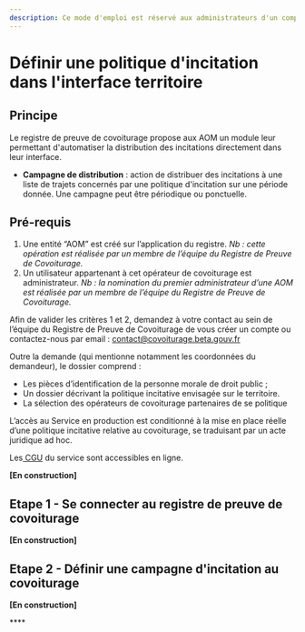 ```yaml
---
description: Ce mode d'emploi est réservé aux administrateurs d'un compte AOM.
---
```


# Définir une politique d'incitation dans l'interface territoire

## Principe

Le registre de preuve de covoiturage propose aux AOM un module leur permettant d'automatiser la distribution des incitations directement dans leur interface. 

* **Campagne de distribution** : action de distribuer des incitations à une liste de trajets concernés par une politique d'incitation sur une période donnée. Une campagne peut être périodique ou ponctuelle. 

## Pré-requis

1. Une entité “AOM” est créé sur l’application du registre. _Nb : cette opération est réalisée par un membre de l’équipe du Registre de Preuve de Covoiturage._
2. Un utilisateur appartenant à cet opérateur de covoiturage est administrateur. _Nb : la nomination du premier administrateur d’une AOM est réalisée par un membre de l’équipe du Registre de Preuve de Covoiturage._

Afin de valider les critères 1 et 2, demandez à votre contact au sein de l’équipe du Registre de Preuve de Covoiturage de vous créer un compte ou contactez-nous par email : [contact@covoiturage.beta.gouv.fr](mailto:contact@covoiturage.beta.gouv.fr)

Outre la demande \(qui mentionne notamment les coordonnées du demandeur\), le dossier comprend :

* Les pièces d’identification de la personne morale de droit public ;
* Un dossier décrivant la politique incitative envisagée sur le territoire.
* La sélection des opérateurs de covoiturage partenaires de se politique

L’accès au Service en production est conditionné à la mise en place réelle d’une politique incitative relative au covoiturage, se traduisant par un acte juridique ad hoc.

Les[ CGU](../presentation/cgu.md) du service sont accessibles en ligne.

**\[En construction\]**

## Etape 1 - Se connecter au registre de preuve de covoiturage

**\[En construction\]**

## Etape 2 - Défini**r** une campagne d'incitation au covoiturage

**\[En construction\]**





\*\*\*\*



